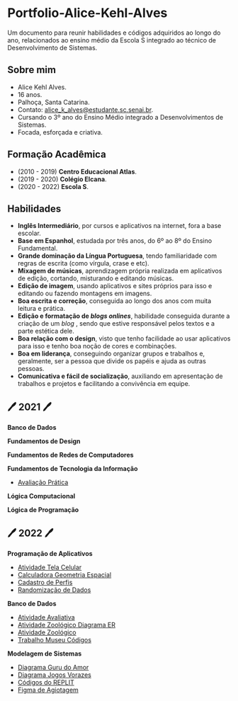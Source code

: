 # Portfolio-Alice-Kehl-Alves
Um documento para reunir habilidades e códigos adquiridos ao longo do ano, relacionados ao ensino médio da Escola S integrado ao técnico de Desenvolvimento de Sistemas.

## Sobre mim

* Alice Kehl Alves.
* 16 anos.
* Palhoça, Santa Catarina.
* Contato: alice_k_alves@estudante.sc.senai.br.
* Cursando o 3º ano do Ensino Médio integrado a Desenvolvimentos de Sistemas.
* Focada, esforçada e criativa.

## Formação Acadêmica

* (2010 - 2019) <b>Centro Educacional Atlas</b>.
* (2019 - 2020) <b>Colégio Elcana</b>.
* (2020 - 2022) <b>Escola S</b>.

## Habilidades

* <b>Inglês Intermediário</b>, por cursos e aplicativos na internet, fora a base escolar.
* <b>Base em Espanhol</b>, estudada por três anos, do 6º ao 8º do Ensino Fundamental.
* <b>Grande dominação da Língua Portuguesa</b>, tendo familiaridade com regras de escrita (como vírgula, crase e etc).
* <b>Mixagem de músicas</b>, aprendizagem própria realizada em aplicativos de edição, cortando, misturando e editando músicas.
* <b>Edição de imagem</b>, usando aplicativos e sites próprios para isso e editando ou fazendo montagens em imagens.
* <b>Boa escrita e correção</b>, conseguida ao longo dos anos com muita leitura e prática.
* <b>Edição e formatação de<i> blogs onlines</i></b>, habilidade conseguida durante a criação de um <i> blog </i>, sendo que estive responsável pelos textos e a parte estética dele.
* <b>Boa relação com o design</b>, visto que tenho facilidade ao usar aplicativos para isso e tenho boa noção de cores e combinações.
* <b>Boa em liderança</b>, conseguindo organizar grupos e trabalhos e, geralmente, ser a pessoa que divide os papéis e ajuda as outras pessoas.
* <b>Comunicativa e fácil de socialização</b>, auxiliando em apresentação de trabalhos e projetos e facilitando a convivência em equipe.

## <b>🖊 2021 🖊</b>

<b>Banco de Dados</b>

<b>Fundamentos de Design</b>

<b>Fundamentos de Redes de Computadores</b>

<b>Fundamentos de Tecnologia da Informação</b>

* [Avaliação Prática](https://github.com/alicekal/Portfolio-Alice-Kehl-Alves/blob/main/fundamentosTI/exemplos)

<b>Lógica Computacional</b>

<b>Lógica de Programação</b>

## <b>🖊 2022 🖊</b>

<b>Programação de Aplicativos</b>

* [Atividade Tela Celular](https://docs.google.com/document/d/1Mel3yRDw8KxHC-U3wjfd6tEzG489Xllf7mPvWtlEh8s/edit?usp=sharing)
* [Calculadora Geometria Espacial](https://github.com/alicekal/Portfolio-Alice-Kehl-Alves/blob/main/programaçãoaplicativos/ColaGeometriaEspacial%20(1).zip)
* [Cadastro de Perfis](https://github.com/alicekal/Portfolio-Alice-Kehl-Alves/blob/main/programaçãoaplicativos/vanessa.zip)
* [Randomização de Dados](https://github.com/alicekal/Portfolio-Alice-Kehl-Alves/blob/main/programaçãoaplicativos/Random.zip)

<b>Banco de Dados</b>

* [Atividade Avaliativa](https://github.com/alicekal/Portfolio-Alice-Kehl-Alves/blob/main/bancodedados/atividadeavaliativa.sql)
* [Atividade Zoológico Diagrama ER](https://drive.google.com/file/d/1MBtlV1-zTDEbebQYTb5h0m1D83Nk-EHb/view?usp=sharing)
* [Atividade Zoológico](https://github.com/alicekal/Portfolio-Alice-Kehl-Alves/blob/main/bancodedados/codigoszoologico.sql)
* [Trabalho Museu Códigos](https://github.com/alicekal/Portfolio-Alice-Kehl-Alves/blob/main/bancodedados/atividademuseu.sql)

<b>Modelagem de Sistemas</b>

* [Diagrama Guru do Amor](https://drive.google.com/file/d/19mNDhO8V3UjURRhF0zd_1pq5vCdJ60O8/view?usp=sharing)
* [Diagrama Jogos Vorazes](https://drive.google.com/file/d/1kQtca4oFuFixPmKLCs-GfXmU0d9LL5as/view?usp=sharing)
* [Códigos do REPLIT](https://replit.com/@aklice/RespectfulLastingDeal#presidiário/Pessoa.java)
* [Figma de Agiotagem](https://www.figma.com/proto/OPSvyCtBvQAax7GFAglPk6/agiotagem?node-id=1%3A2&scaling=scale-down&page-id=0%3A1&starting-point-node-id=1%3A2)
